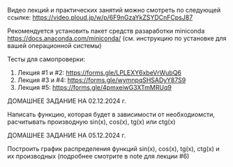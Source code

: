 
Видео лекций и практических занятий можно смотреть по следующей ссылке:
https://video.ploud.jp/w/p/6F9nGzaYkZSYDCnFCpsJ87


Рекомендуется установить пакет средств разаработки miniconda
https://docs.anaconda.com/miniconda/
(см. инструкцию по установке для вашей операционной системы)

Тесты для самопроверки:
1. Лекция #1 и #2: https://forms.gle/LPLEXY6xbeVrWubQ6
2. Лекция #3 и #4: https://forms.gle/wymnpqSHSADyY87S9
3. Лекция #5: https://forms.gle/4pmxeiwG3XTmMRUq9

ДОМАШНЕЕ ЗАДАНИЕ НА 02.12.2024 г.

Написать функцию, которая будет в зависимости от необходиомсти, расчитывать производную sin(x), cos(x),
tg(x) или ctg(x)

ДОМАШНЕЕ ЗАДАНИЕ НА 05.12.2024 г.

Построить график распределения функций sin(x), cos(x), tg(x), ctg(x) и их производных (подробнее смотрите в note для лекции #6) 



